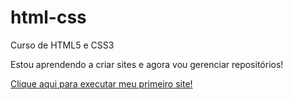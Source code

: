 # html-css
 Curso de HTML5 e CSS3

Estou aprendendo a criar sites e agora vou gerenciar repositórios!

<a href="pablovieira08.github.io/html-css/desafios/d010">Clique aqui para executar meu primeiro site!</a>